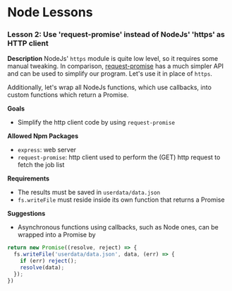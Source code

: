 # Node Lessons

### Lesson 2: Use 'request-promise' instead of NodeJs' 'https' as HTTP client

**Description**
NodeJs' `https` module is quite low level, so it requires some manual tweaking.
In comparison, [request-promise](https://github.com/request/request-promise) has a much simpler API and can be used to simplify our program.
Let's use it in place of `https`.

Additionally, let's wrap all NodeJs functions, which use callbacks, into custom functions which return a Promise.

**Goals**
- Simplify the http client code by using `request-promise`

**Allowed Npm Packages**
- `express`: web server
- `request-promise`: http client used to perform the (GET) http request to fetch the job list

**Requirements**
- The results must be saved in `userdata/data.json`
- `fs.writeFile` must reside inside its own function that returns a Promise

**Suggestions**
- Asynchronous functions using callbacks, such as Node ones, can be wrapped into a Promise by

```js
return new Promise((resolve, reject) => {
  fs.writeFile('userdata/data.json', data, (err) => {
    if (err) reject();
    resolve(data);
  });
})
```
